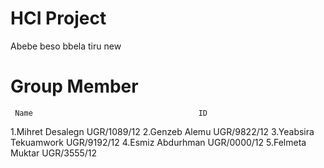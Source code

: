 # HCI Project 

Abebe beso bbela tiru new

#     Group Member   

     Name                                     ID
   1.Mihret Desalegn                        UGR/1089/12
   2.Genzeb Alemu                           UGR/9822/12
   3.Yeabsira Tekuamwork                    UGR/9192/12
   4.Esmiz  Abdurhman                       UGR/0000/12
   5.Felmeta Muktar                         UGR/3555/12
